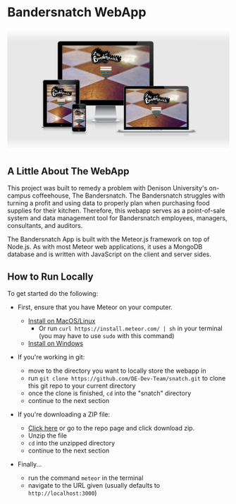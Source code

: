 # Bandersnatch WebApp

<img src="img/bandersnatch-screenshot.png">

## A Little About The WebApp

This project was built to remedy a problem with Denison University's on-campus coffeehouse, The Bandersnatch. The Bandersnatch struggles with turning a profit and using data to properly plan when purchasing food supplies for their kitchen. Therefore, this webapp serves as a point-of-sale system and data management tool for Bandersnatch employees, managers, consultants, and auditors.

The Bandersnatch App is built with the Meteor.js framework on top of Node.js. As with most Meteor web applications, it uses a MongoDB database and is written with JavaScript on the client and server sides.

## How to Run Locally

To get started do the following:

- First, ensure that you have Meteor on your computer.
  - [Install on MacOS/Linux](https://install.meteor.com/)
    - Or run `curl https://install.meteor.com/ | sh` in your terminal (you may have to use `sudo` with this command)
  - [Install on Windows](https://install.meteor.com/windows)

- If you're working in git:
  - move to the directory you want to locally store the webapp in
  - run `git clone https://github.com/DE-Dev-Team/snatch.git` to clone this git repo to your current directory
  - once the clone is finished, `cd` into the "snatch" directory
  - continue to the next section
  
- If you're downloading a ZIP file:
  - [Click here](https://github.com/DE-Dev-Team/snatch/archive/master.zip) or go to the repo page and click download zip.
  - Unzip the file
  - `cd` into the unzipped directory
  - continue to the next section

- Finally...
  - run the command `meteor` in the terminal
  - navigate to the URL given (usually defaults to `http://localhost:3000`)
